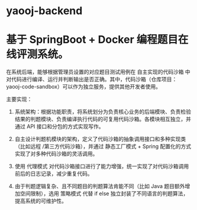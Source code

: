 # yaooj-backend
基于 SpringBoot + Docker 编程题⽬在线评测系统。
=======

在系统后端，能够根据管理员设置的对应题⽬测试⽤例在 ⾃主实现的代码沙箱 中对代码进⾏编译、运⾏并判断输出是否正确。其中，代码沙箱（仓库项目：yaooj-code-sandbox）可以作为独⽴服务，提供其他开发者使⽤。

主要实现：

1. 系统架构：根据功能职责，将系统划分为负责核⼼业务的后端模块、负责检验结果的判题模块、负责编译执⾏代码的可复⽤代码沙箱。各模块相互独⽴，并通过 API 接⼝和分包的⽅式实现写作。

2. ⾃主设计判题机模块的架构，定义了代码沙箱的抽象调⽤接⼝和多种实现类（⽐如远程 /第三⽅代码沙箱），并通过 静态⼯⼚模式 + Spring 配置化的⽅式实现了对多种代码沙箱的灵活调⽤。

3. 使⽤ 代理模式 对代码沙箱接⼝进⾏了能⼒增强，统⼀实现了对代码沙箱调⽤前后的⽇志记录，减少重复代码。

4. 由于判题逻辑复杂、且不同题⽬的判题算法肯能不同（⽐如 Java 题⽬额外增加空间限制），选⽤ 策略模式 代替 if else 独⽴封装了不同语⾔的判题算法，提⾼系统的可维护性。
